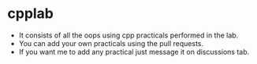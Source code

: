 # cpplab
- It consists of all the oops using cpp practicals performed in the lab.
- You can add your own practicals using the pull requests.
- If you want me to add any practical just message it on discussions tab.
